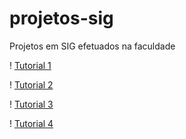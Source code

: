 # projetos-sig
 Projetos em SIG efetuados na faculdade

! [Tutorial 1](https://github.com/marcelo-fm/projetos-sig/blob/main/Cadeira%20SIG/Tutorial_1.jpg)

! [Tutorial 2](https://github.com/marcelo-fm/projetos-sig/blob/main/Cadeira%20SIG/Tutorial_2.jpg)

! [Tutorial 3](https://github.com/marcelo-fm/projetos-sig/blob/main/Cadeira%20SIG/Tutorial_3.jpg)

! [Tutorial 4](https://github.com/marcelo-fm/projetos-sig/blob/main/Cadeira%20SIG/Tutorial_4.jpg)

